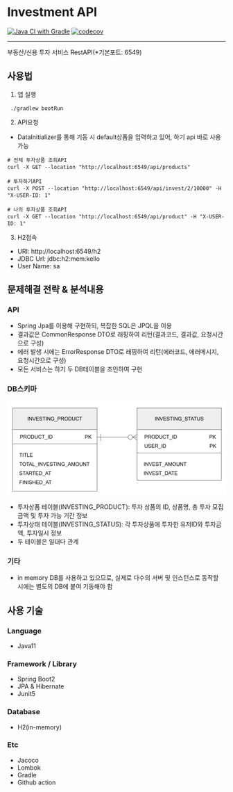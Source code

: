 # Investment API

[![Java CI with Gradle](https://github.com/hyooi/InvestmentApi/actions/workflows/gradle.yml/badge.svg?branch=master)](https://github.com/hyooi/InvestmentApi/actions/workflows/gradle.yml)
[![codecov](https://codecov.io/gh/hyooi/InvestmentApi/branch/master/graph/badge.svg?token=S1ZNMVHSYT)](https://codecov.io/gh/hyooi/InvestmentApi)

---
부동산/신용 투자 서비스 RestAPI(*기본포트: 6549)

## 사용법

1. 앱 실행

```
 ./gradlew bootRun
```

2. API요청

- DataInitializer를 통해 기동 시 default상품을 입력하고 있어, 하기 api 바로 사용 가능

```
# 전체 투자상품 조회API
curl -X GET --location "http://localhost:6549/api/products"

# 투자하기API
curl -X POST --location "http://localhost:6549/api/invest/2/10000" -H "X-USER-ID: 1"

# 나의 투자상품 조회API
curl -X GET --location "http://localhost:6549/api/product" -H "X-USER-ID: 1"
```

3. H2접속

- URI: http://localhost:6549/h2
- JDBC Url: jdbc:h2:mem:kello
- User Name: sa

## 문제해결 전략 & 분석내용

### API

- Spring Jpa를 이용해 구현하되, 복잡한 SQL은 JPQL을 이용
- 결과값은 CommonResponse DTO로 래핑하여 리턴(결과코드, 결과값, 요청시간으로 구성)
- 에러 발생 시에는 ErrorResponse DTO로 래핑하여 리턴(에러코드, 에러메시지, 요청시간으로 구성)
- 모든 서비스는 하기 두 DB테이블을 조인하여 구현

### DB스키마

![erd](erd.png)

- 투자상품 테이블(INVESTING_PRODUCT): 투자 상품의 ID, 상품명, 총 투자 모집금액 및 투자 가능 기간 정보
- 투자상태 테이블(INVESTING_STATUS): 각 투자상품에 투자한 유저ID와 투자금액, 투자일시 정보
- 두 테이블은 일대다 관계

### 기타

- in memory DB를 사용하고 있으므로, 실제로 다수의 서버 및 인스턴스로 동작할 시에는 별도의 DB에 붙여 기동해야 함

## 사용 기술

### Language

- Java11

### Framework / Library

- Spring Boot2
- JPA & Hibernate
- Junit5

### Database

- H2(in-memory)

### Etc

- Jacoco
- Lombok
- Gradle
- Github action